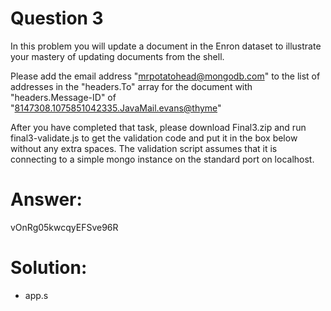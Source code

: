 # Question 3

In this problem you will update a document in the Enron dataset to illustrate your mastery of updating documents from the shell. 

Please add the email address "mrpotatohead@mongodb.com" to the list of addresses in the "headers.To" array for the document with "headers.Message-ID" of "<8147308.1075851042335.JavaMail.evans@thyme>" 

After you have completed that task, please download Final3.zip and run final3-validate.js to get the validation code and put it in the box below without any extra spaces. The validation script assumes that it is connecting to a simple mongo instance on the standard port on localhost.

# Answer: 
vOnRg05kwcqyEFSve96R

# Solution:
- app.s